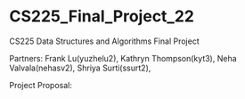 # CS225_Final_Project_22
CS225 Data Structures and Algorithms Final Project 

Partners:
Frank Lu(yuzhelu2),
Kathryn Thompson(kyt3),
Neha Valvala(nehasv2),
Shriya Surti(ssurt2),

Project Proposal:
